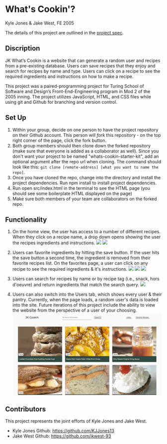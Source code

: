 # What's Cookin'?
Kyle Jones & Jake West, FE 2005

The details of this project are outlined in the <a href="https://frontend.turing.io/projects/whats-cookin.html" target="\__blank">project spec</a>.


## Discription
JK What’s Cookin is a website that can generate a random user and recipes from a pre-existing database. Users can save recipes that they enjoy and search for recipes by name and type. Users can click on a recipe to see the required ingredients and instructions on how to make a recipe.

This project was a paired-programming project for Turing School of Software and Design’s Front-End-Engineering program in Mod 2 of the 2005 inning. The project utilizes JavaScript, HTML, and CSS files while using git and Github for branching and version control.

## Set Up 

1. Within your group, decide on one person to have the project repository on their Github account. This person will *fork* this repository - on the top right corner of the page, click the fork button. 
2. Both group members should then clone down the forked repository (make sure that everyone is added as a collaborator as well). Since you don't want your project to be named "whats-cookin-starter-kit", add an optional argument after the repo url when cloning. The command should look like this: `git clone [remote-address] [what you want to name the repo]`.
3. Once you have cloned the repo, change into the directory and install the project dependencies. Run npm install to install project dependencies.
4. Run open src/index.html in the terminal to see the HTML page (you should see some boilerplate HTML displayed on the page)
5. Make sure both members of your team are collaborators on the forked repo.

## Functionality
1. On the home view, the user has access to a number of different recipes. When they click on a recipe name, a drop down opens showing the user the recipes ingredients and instructions.
![](assets/jkw-homepage.gif)
![](assets/jkw-homeview-dropdowns.gif)

2. Users can favorite ingredients by hitting the save button. If the user hits the save button a second time, the ingredient is removed from their favorite recipes list. On the favorites page, a user can click on any recipe to see the required ingredients & it's instructions.
![](assets/jkw-addFavorite.gif)
![](assets/jkw-removeFavorite.gif)
![](assets/jkw-favoritePopup.gif)

3. Users can search for recipes by name or by recipe tag (i.e., snack, hors d'oeuvre) and return ingredients that match the search query.
![](assets/jkw-search-pork.gif)

4. Users can also switch into the Users tab, which shows every user & their pantry. Currently, when the page loads, a random user's data is loaded into the site. Future iterations of this project include the ability to view the website from the perspective of a user of your choosing.
![](assets/jkw-User-view.gif)

## Contributors
This project represents the joint efforts of Kyle Jones and Jake West.
* Kyle Jones Github: https://github.com/KJJones13
* Jake West Github: https://github.com/jkwest-93
